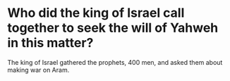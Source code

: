# Who did the king of Israel call together to seek the will of Yahweh in this matter?

The king of Israel gathered the prophets, 400 men, and asked them about making war on Aram.
